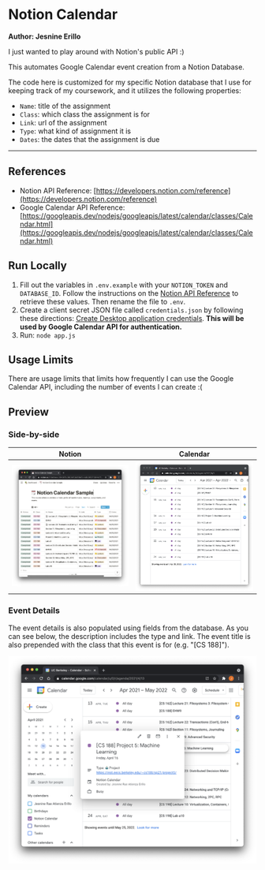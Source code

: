 # Notion Calendar

**Author: Jesnine Erillo**

I just wanted to play around with Notion's public API :)

This automates Google Calendar event creation from a Notion Database.

The code here is customized for my specific Notion database that I use for keeping track of my coursework, and it utilizes the following properties:

- `Name`: title of the assignment
- `Class`: which class the assignment is for
- `Link`: url of the assignment
- `Type`: what kind of assignment it is
- `Dates`: the dates that the assignment is due

---

## References

- Notion API Reference: [https://developers.notion.com/reference](https://developers.notion.com/reference)
- Google Calendar API Reference: [https://googleapis.dev/nodejs/googleapis/latest/calendar/classes/Calendar.html](https://googleapis.dev/nodejs/googleapis/latest/calendar/classes/Calendar.html)

## Run Locally

1. Fill out the variables in `.env.example` with your `NOTION_TOKEN` and `DATABASE_ID`. Follow the instructions on the [Notion API Reference](https://developers.notion.com/reference) to retrieve these values. Then rename the file to `.env`.
2. Create a client secret JSON file called `credentials.json` by following these directions: [Create Desktop application credentials](https://developers.google.com/workspace/guides/create-credentials#desktop). **This will be used by Google Calendar API for authentication.**
3. Run: `node app.js`

## Usage Limits

There are usage limits that limits how frequently I can use the Google Calendar API, including the number of events I can create :(

## Preview

### Side-by-side

|            Notion             |             Calendar              |
| :---------------------------: | :-------------------------------: |
| ![notion](preview/notion.png) | ![calendar](preview/calendar.png) |

### Event Details

The event details is also populated using fields from the database. As you can see below, the description includes the type and link. The event title is also prepended with the class that this event is for (e.g. "[CS 188]").

![event-details](preview/event-details.png)
